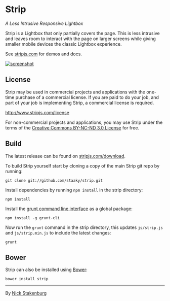# Strip

_A Less Intrusive Responsive Lightbox_

Strip is a Lightbox that only partially covers the page. This is less intrusive and leaves room to interact with the page on larger screens while giving smaller mobile devices the classic Lightbox experience.

See [stripjs.com](http://www.stripjs.com) for demos and docs.

[![screenshot](https://cloud.githubusercontent.com/assets/5575/4461686/7d30b62e-48bc-11e4-8698-ab8b5c49c2c3.jpg)](http://www.stripjs.com)

## License

Strip may be used in commercial projects and applications with the one-time purchase of a commercial license. If you are paid to do your job, and part of your job is implementing Strip, a commercial license is required.

http://www.stripjs.com/license

For non-commercial projects and applications, you may use Strip under the terms of the [Creative Commons BY-NC-ND 3.0 License](http://creativecommons.org/licenses/by-nc-nd/3.0/) for free.

## Build

The latest release can be found on [stripjs.com/download](http://www.stripjs.com/download).

To build Strip yourself start by cloning a copy of the main Strip git repo by running:

```
git clone git://github.com/staaky/strip.git
```

Install dependencies by running `npm install` in the strip directory:

```
npm install
```

Install the [grunt command line interface](https://github.com/gruntjs/grunt-cli) as a global package:

```
npm install -g grunt-cli
```

Now run the `grunt` command in the strip directory, this updates `js/strip.js` and `js/strip.min.js` to include the latest changes:

```
grunt
```

## Bower

Strip can also be installed using [Bower](http://bower.io):

```
bower install strip
```


* * *

By [Nick Stakenburg](http://www.nickstakenburg.com)
